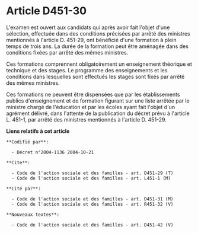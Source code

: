 # Article D451-30

L'examen est ouvert aux candidats qui après avoir fait l'objet d'une sélection, effectuée dans des conditions précisées par
arrêté des ministres mentionnés à l'article D. 451-29, ont bénéficié d'une formation à plein temps de trois ans. La durée de
la formation peut être aménagée dans des conditions fixées par arrêté des mêmes ministres.

Ces formations comprennent obligatoirement un enseignement théorique et technique et des stages. Le programme des
enseignements et les conditions dans lesquelles sont effectués les stages sont fixés par arrêté des mêmes ministres.

Ces formations ne peuvent être dispensées que par les établissements publics d'enseignement et de formation figurant sur une
liste arrêtée par le ministre chargé de l'éducation et par les écoles ayant fait l'objet d'un agrément délivré, dans
l'attente de la publication du décret prévu à l'article L. 451-1, par arrêté des ministres mentionnés à l'article D. 451-29.

**Liens relatifs à cet article**

	**Codifié par**:

	  - Décret n°2004-1136 2004-10-21

	**Cite**:

	  - Code de l'action sociale et des familles - art. D451-29 (T)
	  - Code de l'action sociale et des familles - art. L451-1 (M)

	**Cité par**:

	  - Code de l'action sociale et des familles - art. D451-31 (M)
	  - Code de l'action sociale et des familles - art. R451-32 (V)

	**Nouveaux textes**:

	  - Code de l'action sociale et des familles - art. D451-42 (V)
